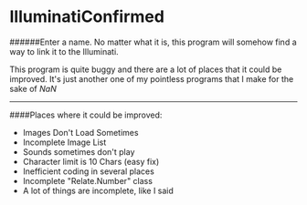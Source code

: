 # IlluminatiConfirmed
######Enter a name. No matter what it is, this program will somehow find a way to link it to the Illuminati.

This program is quite buggy and there are a lot of places that it could be improved.
It's just another one of my pointless programs that I make for the sake of *NaN*

---
####Places where it could be improved:
- Images Don't Load Sometimes
- Incomplete Image List
- Sounds sometimes don't play
- Character limit is 10 Chars (easy fix)
- Inefficient coding in several places
- Incomplete "Relate.Number" class
- A lot of things are incomplete, like I said
